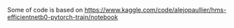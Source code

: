 Some of code is based on https://www.kaggle.com/code/alejopaullier/hms-efficientnetb0-pytorch-train/notebook 
